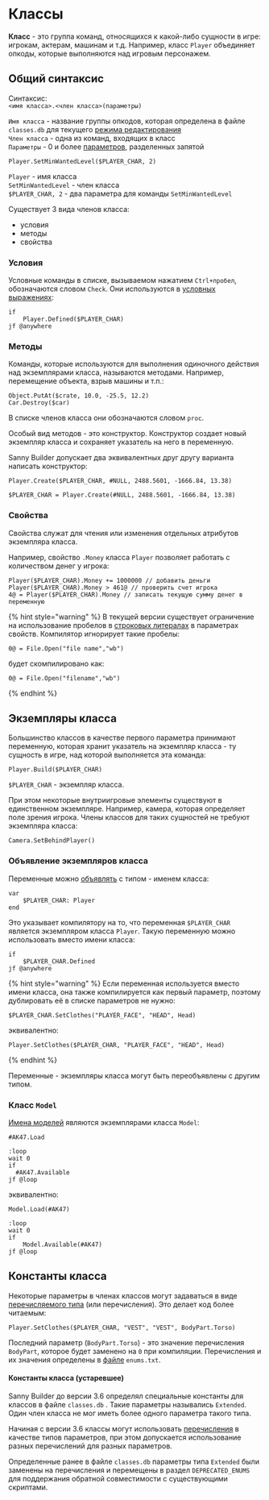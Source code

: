 # Классы

**Класс** - это группа команд, относящихся к какой-либо сущности в игре: игрокам, актерам, машинам и т.д. Например, класс `Player` объединяет опкоды, которые выполняются над игровым персонажем.

## Общий синтаксис

Синтаксис:  
`<имя класса>.<член класса>(параметры)`

`Имя класса` - название группы опкодов, которая определена в файле `classes.db` для текущего [режима редактирования](../edit-modes/)  
`Член класса` - одна из команд, входящих в класс  
`Параметры` - 0 и более [параметров](data-types.md), разделенных запятой

```text
Player.SetMinWantedLevel($PLAYER_CHAR, 2)
```

`Player` - имя класса  
`SetMinWantedLevel` - член класса   
`$PLAYER_CHAR, 2` - два параметра для команды `SetMinWantedLevel`

Существует 3 вида членов класса:

* условия
* методы
* свойства

### Условия 

Условные команды в списке, вызываемом нажатием `Ctrl+пробел`, обозначаются словом `Check`. Они используются в [условных выражениях](conditions.md):

```text
if
    Player.Defined($PLAYER_CHAR)
jf @anywhere
```

### Методы

Команды, которые используются для выполнения одиночного действия над экземплярами класса, называются методами. Например, перемещение объекта, взрыв машины и т.п.:

```text
Object.PutAt($crate, 10.0, -25.5, 12.2)
Car.Destroy($car)
```

В списке членов класса они обозначаются словом `proc`. 

Особый вид методов - это конструктор. Конструктор создает новый экземпляр класса и сохраняет указатель на него в переменную.

Sanny Builder допускает два эквивалентных друг другу варианта написать конструктор:

```text
Player.Create($PLAYER_CHAR, #NULL, 2488.5601, -1666.84, 13.38)
```

```text
$PLAYER_CHAR = Player.Create(#NULL, 2488.5601, -1666.84, 13.38)
```

### Свойства

Свойства служат для чтения или изменения отдельных атрибутов экземпляра класса.

Например, свойство `.Money` класса `Player` позволяет работать с количеством денег у игрока:

```text
Player($PLAYER_CHAR).Money += 1000000 // добавить деньги
Player($PLAYER_CHAR).Money > 461@ // проверить счет игрока
4@ = Player($PLAYER_CHAR).Money // записать текущую сумму денег в переменную
```

{% hint style="warning" %}
В текущей версии существует ограничение на использование пробелов в [строковых литералах](data-types.md#strokovye-literaly) в параметрах свойств. Компилятор игнорирует такие пробелы:

```text
0@ = File.Open("file name","wb")
```

будет скомпилировано как:

```text
0@ = File.Open("filename","wb")
```
{% endhint %}

## Экземпляры класса

Большинство классов в качестве первого параметра принимают переменную, которая хранит указатель на экземпляр класса - ту сущность в игре, над которой выполняется эта команда:

```text
Player.Build($PLAYER_CHAR)
```

`$PLAYER_CHAR` - экземпляр класса. 

При этом некоторые внутриигровые элементы существуют в единственном экземпляре. Например, камера, которая определяет поле зрения игрока. Члены классов для таких сущностей не требуют экземпляра класса:

```text
Camera.SetBehindPlayer()
```

### Объявление экземпляров класса

Переменные можно [объявлять](variables.md#konstrukciya-var-end) с типом - именем класса:

```text
var
    $PLAYER_CHAR: Player
end
```

Это указывает компилятору на то, что переменная `$PLAYER_CHAR` является экземпляром класса `Player`. Такую переменную можно использовать вместо имени класса:

```text
if
    $PLAYER_CHAR.Defined
jf @anywhere
```

{% hint style="warning" %}
Если переменная используется вместо имени класса, она также компилируется как первый параметр, поэтому дублировать её в списке параметров не нужно:

```text
$PLAYER_CHAR.SetClothes("PLAYER_FACE", "HEAD", Head)
```

эквивалентно:

```text
Player.SetClothes($PLAYER_CHAR, "PLAYER_FACE", "HEAD", Head)
```
{% endhint %}

Переменные - экземпляры класса могут быть переобъявлены с другим типом.

### Класс `Model` 

[Имена моделей](data-types.md#imena-modelei) являются экземплярами класса `Model`:

```text
#AK47.Load
  
:loop
wait 0
if
  #AK47.Available
jf @loop
```

эквивалентно:

```text
Model.Load(#AK47)

:loop
wait 0
if
    Model.Available(#AK47)
jf @loop
```

## Константы класса

Некоторые параметры в членах классов могут задаваться в виде [перечисляемого типа](../edit-modes/enums.txt.md) \(или перечисления\). Это делает код более читаемым:

```text
Player.SetClothes($PLAYER_CHAR, "VEST", "VEST", BodyPart.Torso)
```

Последний параметр \(`BodyPart.Torso`\) - это значение перечисления `BodyPart`, которое будет заменено на `0` при компиляции. Перечисления и их значения определены в [файле](../edit-modes/enums.txt.md) `enums.txt`.

#### Константы класса \(устаревшее\)

Sanny Builder до версии 3.6 определял специальные константы для классов в файле `classes.db` . Такие параметры назывались `Extended`. Один член класса не мог иметь более одного параметра такого типа. 

Начиная с версии 3.6 классы могут использовать [перечисления](../edit-modes/enums.txt.md) в качестве типов параметров, при этом допускается использование разных перечислений для разных параметров. 

Определенные ранее в файле `classes.db` параметры типа `Extended`  были заменены на перечисления и перемещены в раздел `DEPRECATED_ENUMS` для поддержания обратной совместимости  с существующими скриптами.

